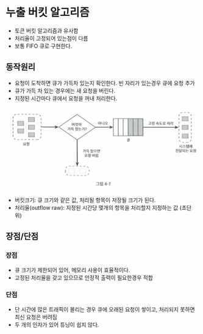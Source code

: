 # 누출 버킷 알고리즘

- 토큰 버킷 알고리즘과 유사함
- 처리율이 고정되어 있는점이 다름
- 보통 FIFO 큐로 구현한다. 

## 동작원리

- 요청이 도착하면 큐가 가득차 있는지 확인한다. 빈 자리가 있는경우 큐에 요청 추가
- 큐가 가득 차 있는 경우에는 새 요청을 버린다. 
- 지정된 시간마다 큐에서 요청을 꺼내 처리한다. 

![04_02_leacky_bucket01](../imgs/04_02_leacky_bucket01.png)

- 버킷크기: 큐 크기와 같은 값, 처리될 항목이 저장될 크기가 된다. 
- 처리율(outflow raw): 지정된 시간당 몇개의 항목을 처리할지 지정하는 값 (초단위)

## 장점/단점

### 장점

- 큐 크기가 제한되어 있어, 메모리 사용이 효율적이다. 
- 고정된 처리율을 갖고 있으므로 안정적 출력이 필요한경우 적합

### 단점

- 단 시간에 많은 트래픽이 몰리는 경우 큐에 오래된 요청이 쌓이고, 처리되지 못하면 최신 요청은 버려짐
- 두 개의 인자가 있어 튜닝이 쉽지 않다. 

